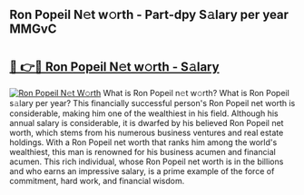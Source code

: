 ## Ron Popeil N𝚎t w𝚘rth - Part-dpy S𝚊lary per year MMGvC

# <h2><a href="http://gc1edht.nevu.top/?p=Ron+Popeil">🔗 👉🔴 Ron Popeil N𝚎t w𝚘rth - S𝚊lary</a></h2>

[![Ron Popeil N𝚎t W𝚘rth](https://i.imgur.com/Oavwk0R.jpeg)](http://gc1edht.nevu.top/?p=Ron+Popeil)
What is Ron Popeil n𝚎t w𝚘rth? What is Ron Popeil s𝚊lary per year?
This financially successful person's Ron Popeil net worth is considerable, making him one of the wealthiest in his field. Although his annual salary is considerable, it is dwarfed by his believed Ron Popeil net worth, which stems from his numerous business ventures and real estate holdings. With a Ron Popeil net worth that ranks him among the world's wealthiest, this man is renowned for his business acumen and financial acumen. This rich individual, whose Ron Popeil net worth is in the billions and who earns an impressive salary, is a prime example of the force of commitment, hard work, and financial wisdom.
